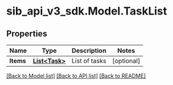 # sib_api_v3_sdk.Model.TaskList
## Properties

Name | Type | Description | Notes
------------ | ------------- | ------------- | -------------
**Items** | [**List&lt;Task&gt;**](Task.md) | List of tasks | [optional] 

[[Back to Model list]](../README.md#documentation-for-models) [[Back to API list]](../README.md#documentation-for-api-endpoints) [[Back to README]](../README.md)

